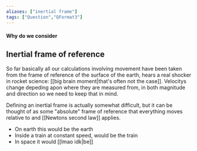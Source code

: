 ```yaml
---
aliases: ["inertial frame"]
tags: ["Question","QFormat3"]
---
```


#### Why do we consider
## Inertial frame of reference
So far basically all our calculations involving movement have been taken from the frame of reference of the surface of the earth, hears a real shocker in rocket science: [[big brain moment|that's often not the case]]. Velocitys change depeding apon where they are measured from, in both magnitude and direction so we need to keep that in mind.

Defining an inertial frame is actually somewhat difficult, but it can be thought of as some "absolute" frame of reference that everything moves relative to and [[Newtons second law]] applies.
- On earth this would be the earth
- Inside a train at constant speed, would be the train 
- In space it would [[lmao idk|be]]

